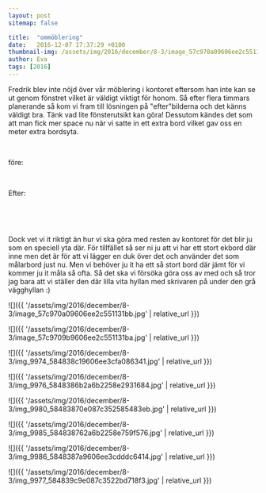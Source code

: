 ```yaml
---
layout: post
sitemap: false

title:  "ommöblering"
date:   2016-12-07 17:37:29 +0100
thumbnail-img: /assets/img/2016/december/8-3/image_57c970a09606ee2c551131bb.jpg
author: Eva
tags: [2016]
---
```


Fredrik blev inte nöjd över vår möblering i kontoret eftersom han inte kan se ut genom fönstret vilket är väldigt viktigt för honom. Så efter flera timmars planerande så kom vi fram till lösningen på "efter"bilderna och det känns väldigt bra. Tänk vad lite fönsterutsikt kan göra! Dessutom kändes det som att man fick mer space nu när vi satte in ett extra bord vilket gav oss en meter extra bordsyta. 




 




före: 
















 




Efter: 



















 































 




Dock vet vi it riktigt än hur vi ska göra med resten av kontoret för det blir ju som en speciell yta där. För tillfället så ser ni ju att vi har ett stort ekbord där inne men det är för att vi lägger en duk över det och använder det som målarbord just nu. Men vi behöver ju it ha ett så stort bord där jämt för vi kommer ju it måla så ofta. Så det ska vi försöka göra oss av med och så tror jag bara att vi ställer den där lilla vita hyllan med skrivaren på under den grå vägghyllan :)

![]({{ '/assets/img/2016/december/8-3/image_57c970a09606ee2c551131bb.jpg'  | relative_url }})

![]({{ '/assets/img/2016/december/8-3/image_57c9709b9606ee2c551131ba.jpg'  | relative_url }})

![]({{ '/assets/img/2016/december/8-3/img_9974_584838c19606ee3cfa086341.jpg'  | relative_url }})

![]({{ '/assets/img/2016/december/8-3/img_9976_5848386b2a6b2258e2931684.jpg'  | relative_url }})

![]({{ '/assets/img/2016/december/8-3/img_9980_58483870e087c352585483eb.jpg'  | relative_url }})

![]({{ '/assets/img/2016/december/8-3/img_9985_584838762a6b2258e759f576.jpg'  | relative_url }})

![]({{ '/assets/img/2016/december/8-3/img_9986_5848387a9606ee3cdddc6414.jpg'  | relative_url }})

![]({{ '/assets/img/2016/december/8-3/img_9977_584839c9e087c3522bd718f3.jpg'  | relative_url }})

